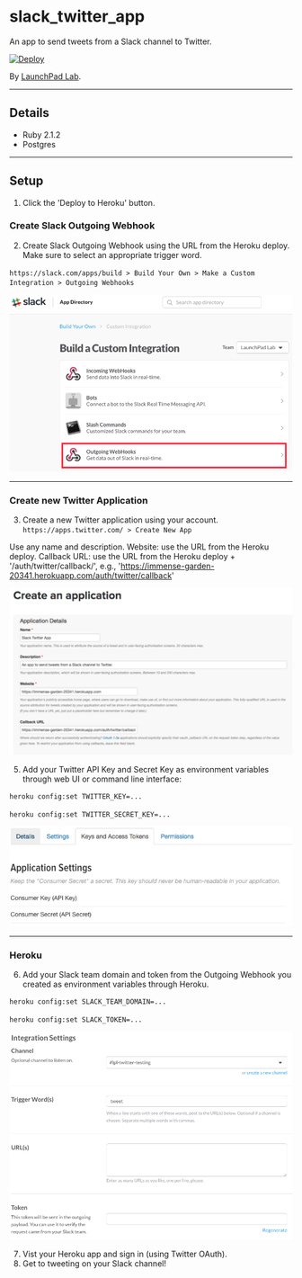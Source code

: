# slack_twitter_app

An app to send tweets from a Slack channel to Twitter.

[![Deploy](https://www.herokucdn.com/deploy/button.svg)](https://heroku.com/deploy?template=https://github.com/LaunchPadLab/slack_twitter_app/tree/heroku_deploy_test&env[TWITTER_KEY]=WbHZPLYeVWt25Qx1EF2VgPT91&env[TWITTER_SECRET_KEY]=7Y9abtUIvQ8NFtqI2pKDWJrd3eV2eiekkvbuU74URjGyHMBvcc&env[SLACK_TEAM_DOMAIN]=launchpadlab&env[SLACK_TOKEN]=oAMstvZYYarWG7IQkcNBjha1)

By [LaunchPad Lab](http://launchpadlab.com).

***

## Details

* Ruby 2.1.2
* Postgres

***

## Setup

1. Click the 'Deploy to Heroku' button.

### Create Slack Outgoing Webhook

2. Create Slack Outgoing Webhook using the URL from the Heroku deploy. Make sure to select an appropriate trigger word.

  `https://slack.com/apps/build > Build Your Own > Make a Custom Integration > Outgoing Webhooks`

  ![Slack screenshot](app/assets/images/slack1.png)

***

### Create new Twitter Application
3. Create a new Twitter application using your account.
  `https://apps.twitter.com/ > Create New App`

Use any name and description.
Website: use the URL from the Heroku deploy.
Callback URL: use the URL from the Heroku deploy + '/auth/twitter/callback/', e.g., 'https://immense-garden-20341.herokuapp.com/auth/twitter/callback'

![Twitter screenshot](app/assets/images/twitter1.png)

5. Add your Twitter API Key and Secret Key as environment variables through web UI or command line interface:

  ~~~~
  heroku config:set TWITTER_KEY=...
  
  heroku config:set TWITTER_SECRET_KEY=...
  ~~~~

![Twitter screenshot](app/assets/images/twitter2.png)

***

### Heroku

6. Add your Slack team domain and token from the Outgoing Webhook you created as environment variables through Heroku.

  ~~~~
  heroku config:set SLACK_TEAM_DOMAIN=...
  
  heroku config:set SLACK_TOKEN=...
  ~~~~
  
  ![Slack screenshot](app/assets/images/slack2.png)

7. Vist your Heroku app and sign in (using Twitter OAuth).
8. Get to tweeting on your Slack channel!

